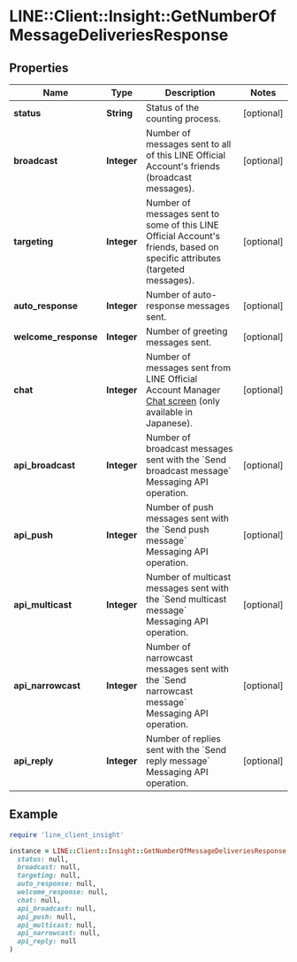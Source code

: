 # LINE::Client::Insight::GetNumberOfMessageDeliveriesResponse

## Properties

| Name | Type | Description | Notes |
| ---- | ---- | ----------- | ----- |
| **status** | **String** | Status of the counting process. | [optional] |
| **broadcast** | **Integer** | Number of messages sent to all of this LINE Official Account&#39;s friends (broadcast messages). | [optional] |
| **targeting** | **Integer** | Number of messages sent to some of this LINE Official Account&#39;s friends, based on specific attributes (targeted messages). | [optional] |
| **auto_response** | **Integer** | Number of auto-response messages sent. | [optional] |
| **welcome_response** | **Integer** | Number of greeting messages sent. | [optional] |
| **chat** | **Integer** | Number of messages sent from LINE Official Account Manager [Chat screen](https://www.linebiz.com/jp/manual/OfficialAccountManager/chats/) (only available in Japanese). | [optional] |
| **api_broadcast** | **Integer** | Number of broadcast messages sent with the &#x60;Send broadcast message&#x60; Messaging API operation. | [optional] |
| **api_push** | **Integer** | Number of push messages sent with the &#x60;Send push message&#x60; Messaging API operation. | [optional] |
| **api_multicast** | **Integer** | Number of multicast messages sent with the &#x60;Send multicast message&#x60; Messaging API operation. | [optional] |
| **api_narrowcast** | **Integer** | Number of narrowcast messages sent with the &#x60;Send narrowcast message&#x60; Messaging API operation. | [optional] |
| **api_reply** | **Integer** | Number of replies sent with the &#x60;Send reply message&#x60; Messaging API operation. | [optional] |

## Example

```ruby
require 'line_client_insight'

instance = LINE::Client::Insight::GetNumberOfMessageDeliveriesResponse.new(
  status: null,
  broadcast: null,
  targeting: null,
  auto_response: null,
  welcome_response: null,
  chat: null,
  api_broadcast: null,
  api_push: null,
  api_multicast: null,
  api_narrowcast: null,
  api_reply: null
)
```

